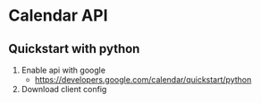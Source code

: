 # Calendar API

## Quickstart with python
1. Enable api with google
    - https://developers.google.com/calendar/quickstart/python
2. Download client config
